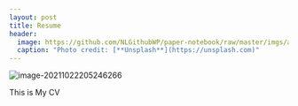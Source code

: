 ```yaml
---
layout: post
title: Resume
header:
  image: https://github.com/NLGithubWP/paper-notebook/raw/master/imgs/af.jpeg
  caption: "Photo credit: [**Unsplash**](https://unsplash.com)"
---
```


![image-20211022205246266](https://github.com/NLGithubWP/paper-notebook/raw/master/imgs/af.jpeg)

This is My CV